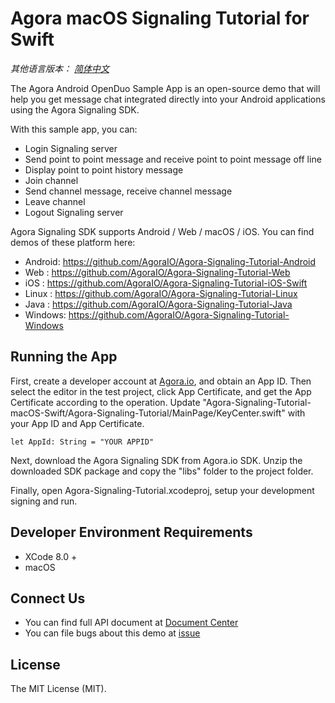 # Agora macOS Signaling Tutorial for Swift
*其他语言版本： [简体中文](README.zh.md)*

The Agora Android OpenDuo Sample App is an open-source demo that will help you get message chat integrated directly into your Android applications using the Agora Signaling SDK.

With this sample app, you can:

- Login Signaling
 server
- Send point to point message and receive point to point message off line
- Display point to point history message
- Join channel
- Send channel message, receive channel message
- Leave channel
- Logout Signaling server

Agora Signaling
 SDK supports Android / Web / macOS / iOS. You can find demos of these platform here:

- Android: https://github.com/AgoraIO/Agora-Signaling-Tutorial-Android
- Web    : https://github.com/AgoraIO/Agora-Signaling-Tutorial-Web
- iOS  : https://github.com/AgoraIO/Agora-Signaling-Tutorial-iOS-Swift
- Linux  : https://github.com/AgoraIO/Agora-Signaling-Tutorial-Linux
- Java   : https://github.com/AgoraIO/Agora-Signaling-Tutorial-Java
- Windows: https://github.com/AgoraIO/Agora-Signaling-Tutorial-Windows


## Running the App
First, create a developer account at [Agora.io](https://dashboard.agora.io/signin/), and obtain an App ID.
Then select the editor in the test project, click App Certificate, and get the App Certificate according to the operation.
Update "Agora-Signaling-Tutorial-macOS-Swift/Agora-Signaling-Tutorial/MainPage/KeyCenter.swift" with your App ID and App Certificate.

```
let AppId: String = "YOUR APPID"
```

Next, download the Agora Signaling SDK from Agora.io SDK. Unzip the downloaded SDK package and copy the "libs" folder to the project folder.


Finally, open Agora-Signaling-Tutorial.xcodeproj, setup your development signing and run.
## Developer Environment Requirements
* XCode 8.0 +
* macOS


## Connect Us
- You can find full API document at [Document Center](https://docs.agora.io/en/)
- You can file bugs about this demo at [issue](https://github.com/AgoraIO/Agora-Signaling-Tutorial-iOS-Swift/issues)

## License
The MIT License (MIT).

